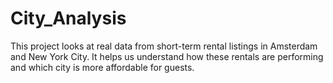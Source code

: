 # City_Analysis
This project looks at real data from short-term rental listings in Amsterdam and New York City. It helps us understand how these rentals are performing and which city is more affordable for guests.
